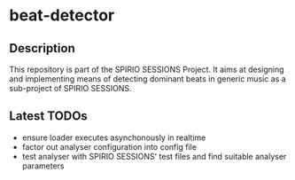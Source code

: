 # beat-detector

## Description

This repository is part of the SPIRIO SESSIONS Project. It aims at designing and implementing means of detecting dominant beats in generic music as a sub-project of SPIRIO SESSIONS.

## Latest TODOs

- ensure loader executes asynchonously in realtime
- factor out analyser configuration into config file
- test analyser with SPIRIO SESSIONS' test files and find suitable analyser parameters